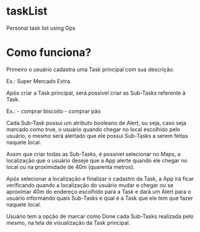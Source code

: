 taskList
========

Personal task list using Gps

Como funciona?
=============

Primeiro o usuário cadastra uma Task principal com sua descrição.

Ex.: Super Mercado Extra.

Após criar a Task principal, será possível criar as Sub-Tasks referente à Task.

Ex.: 
     - comprar biscoito
     - comprar pão
     
Cada Sub-Task possui um atributo booleano de Alert, ou seja, caso seja marcado como true, o usuário quando chegar no local escolhido pelo usuário, o mesmo será alertado que ele possui Sub-Tasks a serem feitas naquele local.

Assim que criar todas as Sub-Tasks, é possível selecionar no Maps, a localização que o usuário deseje que a App alerte quando ele chegar no local ou na proximidade de 40m (quarenta metros).

Após selecionar a localização e finalizar o cadastro da Task, a App irá ficar verificando quando a localização do usuário mudar e chegar ou se aproximar 40m do endereço escolhido para a Task e dará um Alert para o usuário informando quais Sub-Tasks e qual é a Task que ele tem que fazer naquele local.

Usuário tem a opção de marcar como Done cada Sub-Tasks realizada pelo mesmo, na tela de visualização da Task principal.

